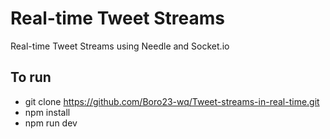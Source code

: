 # Real-time Tweet Streams
Real-time Tweet Streams using Needle and Socket.io

## To run
- git clone https://github.com/Boro23-wq/Tweet-streams-in-real-time.git
- npm install
- npm run dev
